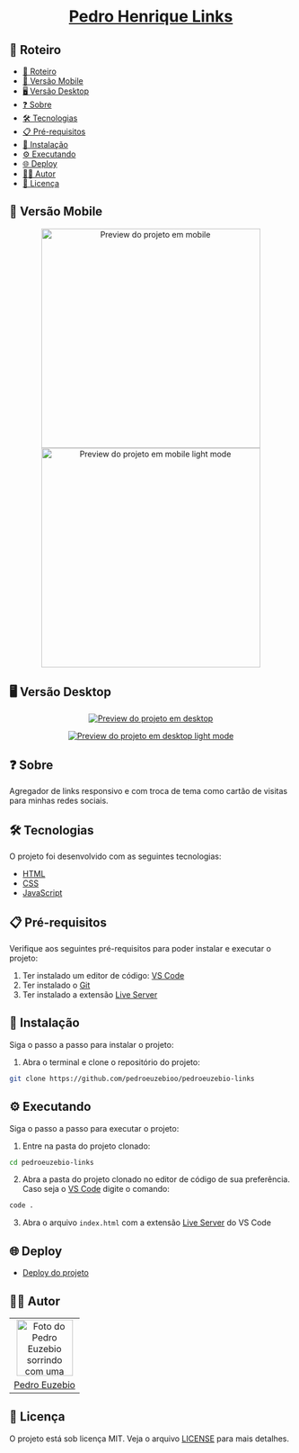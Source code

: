 <h1 align="center">
  <a href="https://pedroeuzebio-links.netlify.app">
    Pedro Henrique Links
  </a>
</h1>

## 📃 Roteiro

- [📃 Roteiro](#-roteiro)
- [📱 Versão Mobile](#-versão-mobile)
- [🖥️ Versão Desktop](#️-versão-desktop)
- [❓ Sobre](#-sobre)
- [🛠️ Tecnologias](#️-tecnologias)
- [📋 Pré-requisitos](#-pré-requisitos)
- [🔧 Instalação](#-instalação)
- [⚙️ Executando](#️-executando)
- [🌐 Deploy](#-deploy)
- [🧑‍💻 Autor](#-autor)
- [📝 Licença](#-licença)

## 📱 Versão Mobile

<p align="center">
  <a href="https://pedroeuzebio-links.netlify.app/">
    <img src="./.github/preview-mobile.png" alt="Preview do projeto em mobile" width="390px" />
  </a>
  <a href="https://pedroeuzebio-links.netlify.app/">
    <img src="./.github/preview-mobile-light.png" alt="Preview do projeto em mobile light mode" width="390px" />
  </a>
</p>

## 🖥️ Versão Desktop

<p align="center">
  <a href="https://pedroeuzebio-links.netlify.app/">
    <img src="./.github/preview-desktop.png" alt="Preview do projeto em desktop" />
  </a>
</p>

<p align="center">
  <a href="https://pedroeuzebio-links.netlify.app/">
    <img src="./.github/preview-desktop-light.png" alt="Preview do projeto em desktop light mode" />
  </a>
</p>

## ❓ Sobre

Agregador de links responsivo e com troca de tema como cartão de visitas para minhas redes sociais.

## 🛠️ Tecnologias

O projeto foi desenvolvido com as seguintes tecnologias:

- [HTML](https://developer.mozilla.org/pt-BR/docs/Web/HTML)
- [CSS](https://developer.mozilla.org/pt-BR/docs/Web/CSS)
- [JavaScript](https://developer.mozilla.org/pt-BR/docs/Web/Javascript)

## 📋 Pré-requisitos

Verifique aos seguintes pré-requisitos para poder instalar e executar o projeto:

1. Ter instalado um editor de código: [VS Code](https://code.visualstudio.com/download/)
2. Ter instalado o [Git](https://git-scm.com/downloads/)
3. Ter instalado a extensão [Live Server](https://marketplace.visualstudio.com/items?itemName=ritwickdey.LiveServer)

## 🔧 Instalação

Siga o passo a passo para instalar o projeto:

1. Abra o terminal e clone o repositório do projeto:

```bash
git clone https://github.com/pedroeuzebioo/pedroeuzebio-links
```

## ⚙️ Executando

Siga o passo a passo para executar o projeto:

1. Entre na pasta do projeto clonado:

```bash
cd pedroeuzebio-links
```

2. Abra a pasta do projeto clonado no editor de código de sua preferência. Caso seja o [VS Code](https://code.visualstudio.com/download/) digite o comando:

```bash
code .
```

3. Abra o arquivo `index.html` com a extensão [Live Server](https://marketplace.visualstudio.com/items?itemName=ritwickdey.LiveServer) do VS Code

## 🌐 Deploy

- [Deploy do projeto](https://pedroeuzebio-links.netlify.app/)

## 🧑‍💻 Autor

<table>
  <tr>
    <td align="center">
      <a href="https://github.com/pedroeuzebioo">
        <img src="https://github.com/pedroeuzebioo.png" alt="Foto do Pedro Euzebio sorrindo com uma camisa social azul clara." width="100"
        />
      </a>
    </td>
  </tr>
  <tr>
    <td align="center">
      <a href="https://github.com/pedroeuzebioo">Pedro Euzebio</a>
    </td>
  </tr>
</table>

## 📝 Licença

O projeto está sob licença MIT. Veja o arquivo [LICENSE](./LICENSE) para mais detalhes.
